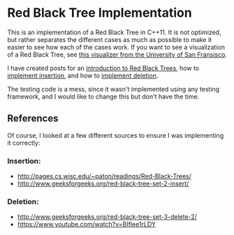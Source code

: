 # Red Black Tree Implementation

This is an implementation of a Red Black Tree in C++11. It is not optimized, but rather separates the different cases as much as possible to make it easier to see how each of the cases work. If you want to see a visualization of a Red Black Tree, see [this visualizer from the University of San Fransisco](https://www.cs.usfca.edu/~galles/visualization/RedBlack.html).

I have created posts for an [introduction to Red Black Trees](http://www.diusrex.com/red-black-trees-introduction), how to [implement insertion](http://www.diusrex.com/painless-red-black-tree-implementation-insertion), and how to [implement deletion](http://www.diusrex.com/painless-red-black-tree-implementation-deletion).

The testing code is a mess, since it wasn't implemented using any testing framework, and I would like to change this but don't have the time.

## References

Of course, I looked at a few different sources to ensure I was implementing it correctly:

### Insertion:
* http://pages.cs.wisc.edu/~paton/readings/Red-Black-Trees/
* http://www.geeksforgeeks.org/red-black-tree-set-2-insert/

### Deletion:
* http://www.geeksforgeeks.org/red-black-tree-set-3-delete-2/
* https://www.youtube.com/watch?v=BIflee1rLDY
